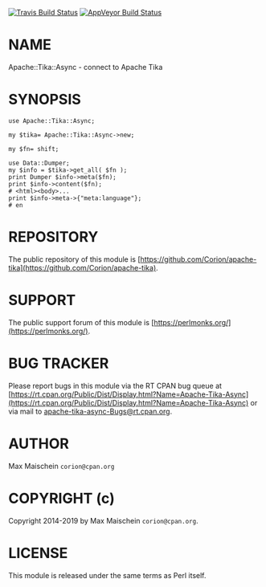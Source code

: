 
[![Travis Build Status](https://travis-ci.org/Corion/Apache-Tika-Async.svg?branch=master)](https://travis-ci.org/Corion/Apache-Tika-Async)
[![AppVeyor Build Status](https://ci.appveyor.com/api/projects/status/github/Corion/Apache-Tika-Async?branch=master&svg=true)](https://ci.appveyor.com/project/Corion/Apache-Tika-Async)

# NAME

Apache::Tika::Async - connect to Apache Tika

# SYNOPSIS

    use Apache::Tika::Async;

    my $tika= Apache::Tika::Async->new;

    my $fn= shift;

    use Data::Dumper;
    my $info = $tika->get_all( $fn );
    print Dumper $info->meta($fn);
    print $info->content($fn);
    # <html><body>...
    print $info->meta->{"meta:language"};
    # en

# REPOSITORY

The public repository of this module is
[https://github.com/Corion/apache-tika](https://github.com/Corion/apache-tika).

# SUPPORT

The public support forum of this module is
[https://perlmonks.org/](https://perlmonks.org/).

# BUG TRACKER

Please report bugs in this module via the RT CPAN bug queue at
[https://rt.cpan.org/Public/Dist/Display.html?Name=Apache-Tika-Async](https://rt.cpan.org/Public/Dist/Display.html?Name=Apache-Tika-Async)
or via mail to [apache-tika-async-Bugs@rt.cpan.org](https://metacpan.org/pod/apache-tika-async-Bugs@rt.cpan.org).

# AUTHOR

Max Maischein `corion@cpan.org`

# COPYRIGHT (c)

Copyright 2014-2019 by Max Maischein `corion@cpan.org`.

# LICENSE

This module is released under the same terms as Perl itself.

